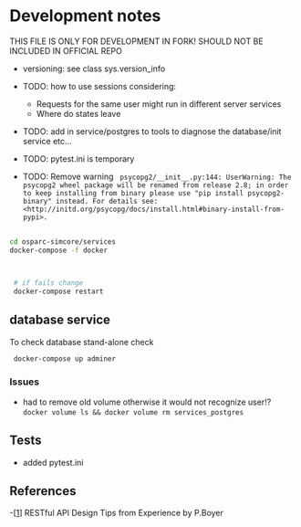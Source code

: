 # Development notes

THIS FILE IS ONLY FOR DEVELOPMENT IN FORK! SHOULD NOT BE INCLUDED IN OFFICIAL REPO


- versioning: see class sys.version_info

- TODO: how to use sessions considering:
  - Requests for the same user might run in different server services
  - Where do states leave
- TODO: add in service/postgres to tools to diagnose the database/init service etc...
- TODO: pytest.ini is temporary
- TODO: Remove warning ``` psycopg2/__init__.py:144: UserWarning: The psycopg2 wheel package will be renamed from release 2.8; in order to keep installing from binary please use "pip install psycopg2-binary" instead. For details see: <http://initd.org/psycopg/docs/install.html#binary-install-from-pypi>.```

##

```bash
cd osparc-simcore/services
docker-compose -f docker



 # if fails change
 docker-compose restart

```


## database service

To check database stand-alone check
```bash
 docker-compose up adminer

```
### Issues

- had to remove old volume otherwise it would not recognize user!?  ``docker volume ls && docker volume rm services_postgres``


## Tests

- added pytest.ini




## References

-[[1]] RESTful API Design Tips from Experience by P.Boyer

[1]:https://medium.com/studioarmix/learn-restful-api-design-ideals-c5ec915a430f
